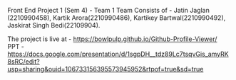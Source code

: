 Front End Project 1 (Sem 4) - Team 1
Team Consists of - Jatin Jaglan (2210990458), Kartik Arora(2210990486), Kartikey Bartwal(2210990492), Jaskirat Singh Bedi(22109904).

The project is live at - https://bowlpulp.github.io/Github-Profile-Viewer/ <br/>
PPT - https://docs.google.com/presentation/d/1sgpDH__tdz89Lc7tsqvGis_amyRK8sRC/edit?usp=sharing&ouid=106733156395573945952&rtpof=true&sd=true
